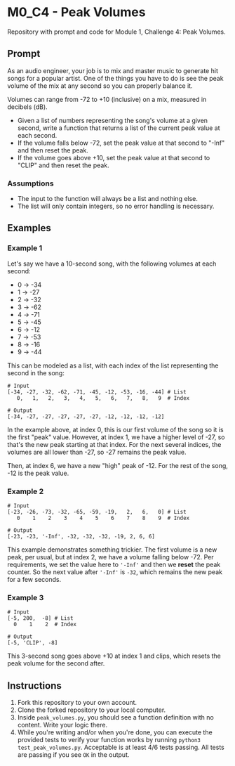 # M0_C4 - Peak Volumes
Repository with prompt and code for Module 1, Challenge 4: Peak Volumes.

## Prompt
As an audio engineer, your job is to mix and master music to generate hit songs for a popular artist. One of the things you have to do is see the peak volume of the mix at any second so you can properly balance it.

Volumes can range from -72 to +10 (inclusive) on a mix, measured in decibels (dB).

- Given a list of numbers representing the song's volume at a given second, write a function that returns a list of the current peak value at each second.
- If the volume falls below -72, set the peak value at that second to "-Inf" and then reset the peak.
- If the volume goes above +10, set the peak value at that second to "CLIP" and then reset the peak.

### Assumptions
- The input to the function will always be a list and nothing else.
- The list will only contain integers, so no error handling is necessary.

## Examples
### Example 1
Let's say we have a 10-second song, with the following volumes at each second:

- 0 → -34
- 1 → -27
- 2 → -32
- 3 → -62
- 4 → -71
- 5 → -45
- 6 → -12
- 7 → -53
- 8 → -16
- 9 → -44

This can be modeled as a list, with each index of the list representing the second in the song:

```
# Input
[-34, -27, -32, -62, -71, -45, -12, -53, -16, -44] # List
   0,   1,   2,   3,   4,   5,   6,   7,   8,   9  # Index

# Output
[-34, -27, -27, -27, -27, -27, -12, -12, -12, -12]
```

In the example above, at index 0, this is our first volume of the song so it is the first "peak" value. However, at index 1, we have a higher level of -27, so that's the new peak starting at that index. For the next several indices, the volumes are all lower than -27, so -27 remains the peak value.

Then, at index 6, we have a new "high" peak of -12. For the rest of the song, -12 is the peak value.

### Example 2
```
# Input
[-23, -26, -73, -32, -65, -59, -19,   2,   6,   0] # List
   0    1    2    3    4    5    6    7    8    9  # Index

# Output
[-23, -23, '-Inf', -32, -32, -32, -19, 2, 6, 6]
```

This example demonstrates something trickier. The first volume is a new peak, per usual, but at index 2, we have a volume falling below -72. Per requirements, we set the value here to `'-Inf'` and then we **reset** the peak counter. So the next value after `'-Inf'` is `-32`, which remains the new peak for a few seconds.

### Example 3
```
# Input
[-5, 200,  -8] # List
  0    1    2  # Index

# Output
[-5, 'CLIP', -8]
```

This 3-second song goes above +10 at index 1 and clips, which resets the peak volume for the second after.

## Instructions
1. Fork this repository to your own account.
2. Clone the forked repository to your local computer.
3. Inside `peak_volumes.py`, you should see a function definition with no content. Write your logic there.
4. While you're writing and/or when you're done, you can execute the provided tests to verify your function works by running `python3 test_peak_volumes.py`. Acceptable is at least 4/6 tests passing. All tests are passing if you see `OK` in the output.
